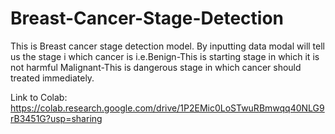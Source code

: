 # Breast-Cancer-Stage-Detection
This is Breast cancer stage detection model.
 By inputting data modal will tell us the stage i which cancer is
 i.e.Benign-This is starting stage in which it is not harmful
 Malignant-This is dangerous stage in which cancer should treated immediately.

 Link to Colab: https://colab.research.google.com/drive/1P2EMic0LoSTwuRBmwqq40NLG9rB3451G?usp=sharing